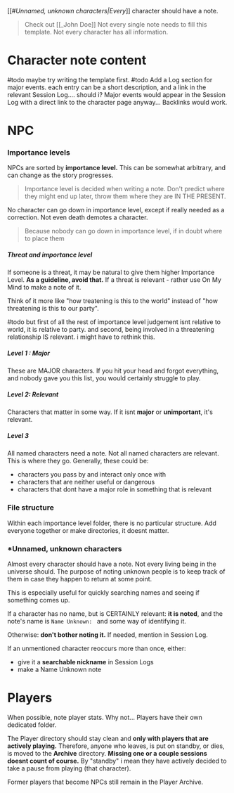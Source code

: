 [[#*Unnamed, unknown characters|Every*]] character should have a note.

> Check out [[_John Doe]]
> Not every single note needs to fill this template. Not every character has all information.

# Character note content

#todo maybe try writing the template first.
#todo Add a Log section for major events. each entry can be a short description, and a link in the relevant Session Log.... should i? Major events would appear in the Session Log with a direct link to the character page anyway... Backlinks would work.

# NPC

### Importance levels

NPCs are sorted by **importance level.** This can be somewhat arbitrary, and can change as the story progresses.

> Importance level is decided when writing a note.
> Don't predict where they might end up later, throw them where they are IN THE PRESENT.

No character can go down in importance level, except if really needed as a correction. Not even death demotes a character.

> Because nobody can go down in importance level, if in doubt where to place them

##### Threat and importance level

If someone is a threat, it may be natural to give them higher Importance Level.
**As a guideline, avoid that.**
If a threat is relevant - rather use On My Mind to make a note of it.

Think of it more like "how treatening is this to the world" instead of "how threatening is this to our party".

#todo but first of all the rest of importance level judgement isnt relative to world, it is relative to party. and second, being involved in a threatening relationship IS relevant. i might have to rethink this.

##### Level 1 : Major

These are MAJOR characters. 
If you hit your head and forgot everything, and nobody gave you this list, you would certainly struggle to play.

##### Level 2: Relevant

Characters that matter in some way.
If it isnt **major** or **unimportant**, it's relevant.

##### Level 3

All named characters need a note. Not all named characters are relevant. This is where they go.
Generally, these could be:
- characters you pass by and interact only once with
- characters that are neither useful or dangerous
- characters that dont have a major role in something that is relevant

### File structure
Within each importance level folder, there is no particular structure.
Add everyone together or make directories, it doesnt matter.

### \*Unnamed, unknown characters

Almost every character should have a note.
Not every living being in the universe should.
The purpose of noting unknown people is to keep track of them in case they happen to return at some point.

This is especially useful for quickly searching names and seeing if something comes up. 

If a character has no name, but is CERTAINLY relevant: **it is noted**, and the note's name is `Name Unknown: ` and some way of identifying it.

Otherwise: **don't bother noting it.** If needed, mention in Session Log.

If an unmentioned character reoccurs more than once, either: 
- give it a **searchable nickname** in Session Logs
- make a Name Unknown note

# Players

When possible, note player stats. Why not...
Players have their own dedicated folder.

The Player directory should stay clean and **only with players that are actively playing.**
Therefore, anyone who leaves, is put on standby, or dies, is moved to the **Archive** directory.
**Missing one or a couple sessions doesnt count of course.** By "standby" i mean they have actively decided to take a pause from playing (that character).

Former players that become NPCs still remain in the Player Archive.